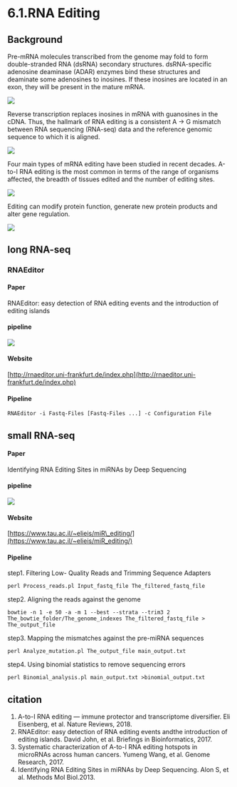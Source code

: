 # 6.1.RNA Editing

## Background

Pre-mRNA molecules transcribed from the genome may fold to form double-stranded RNA \(dsRNA\) secondary structures. dsRNA-specific adenosine deaminase \(ADAR\) enzymes bind these structures and deaminate some adenosines to inosines. If these inosines are located in an exon, they will be present in the mature mRNA.

![](https://github.com/lulab/teaching_book/tree/111533151bd2caeac6adcddfc75d075428e9a2df/part-iii.-ngs-data-analyses/assets/RNA_editing.F1.png)

Reverse transcription replaces inosines in mRNA with guanosines in the cDNA. Thus, the hallmark of RNA editing is a consistent A → G mismatch between RNA sequencing \(RNA-seq\) data and the reference genomic sequence to which it is aligned.

![](https://github.com/lulab/teaching_book/tree/111533151bd2caeac6adcddfc75d075428e9a2df/part-iii.-ngs-data-analyses/assets/RNA_editing.F2.png)

Four main types of mRNA editing have been studied in recent decades. A-to-I RNA editing is the most common in terms of the range of organisms affected, the breadth of tissues edited and the number of editing sites.

![](https://github.com/lulab/teaching_book/tree/111533151bd2caeac6adcddfc75d075428e9a2df/part-iii.-ngs-data-analyses/assets/RNA_editing.F3.png)

Editing can modify protein function, generate new protein products and alter gene regulation.

![](https://github.com/lulab/teaching_book/tree/111533151bd2caeac6adcddfc75d075428e9a2df/part-iii.-ngs-data-analyses/assets/RNA_editing.F4.png)

## long RNA-seq

### RNAEditor

#### Paper

RNAEditor: easy detection of RNA editing events and the introduction of editing islands

#### pipeline

![](https://github.com/lulab/teaching_book/tree/111533151bd2caeac6adcddfc75d075428e9a2df/part-iii.-ngs-data-analyses/assets/RNA_editing.F5.png)

#### Website

[http://rnaeditor.uni-frankfurt.de/index.php](http://rnaeditor.uni-frankfurt.de/index.php)

#### Pipeline

```text
RNAEditor -i Fastq-Files [Fastq-Files ...] -c Configuration File
```

## small RNA-seq

#### Paper

Identifying RNA Editing Sites in miRNAs by Deep Sequencing

#### pipeline

![](https://github.com/lulab/teaching_book/tree/111533151bd2caeac6adcddfc75d075428e9a2df/part-iii.-ngs-data-analyses/assets/RNA_editing.F6.png)

#### Website

[https://www.tau.ac.il/~elieis/miR\_editing/](https://www.tau.ac.il/~elieis/miR_editing/)

#### Pipeline

step1. Filtering Low- Quality Reads and Trimming Sequence Adapters

```text
perl Process_reads.pl Input_fastq_file The_filtered_fastq_file
```

step2. Aligning the reads against the genome

```text
bowtie -n 1 -e 50 -a -m 1 --best --strata --trim3 2 The_bowtie_folder/The_genome_indexes The_filtered_fastq_file > The_output_file
```

step3. Mapping the mismatches against the pre-miRNA sequences

```text
perl Analyze_mutation.pl The_output_file main_output.txt
```

step4. Using binomial statistics to remove sequencing errors

```text
perl Binomial_analysis.pl main_output.txt >binomial_output.txt
```

## citation

1. A-to-I RNA editing — immune protector and transcriptome diversifier. Eli Eisenberg, et al. Nature Reviews, 2018.
2. RNAEditor: easy detection of RNA editing events andthe introduction of editing islands. David John, et al. Briefings in Bioinformatics, 2017.
3. Systematic characterization of A-to-I RNA editing hotspots in microRNAs across human cancers. Yumeng Wang, et al. Genome Research, 2017.
4. Identifying RNA Editing Sites in miRNAs by Deep Sequencing. Alon S, et al. Methods Mol Biol.2013.

